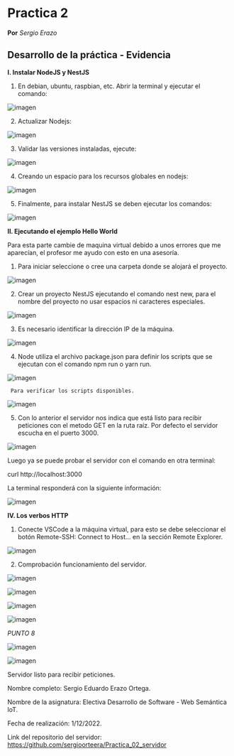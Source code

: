 # Practica 2
**Por** *Sergio Erazo*

## Desarrollo de la práctica - Evidencia
**I. Instalar NodeJS y NestJS**

  1. En debian, ubuntu, raspbian, etc. Abrir la terminal y ejecutar el comando:

![imagen](https://github.com/sergioorteera/Informes_Practicas_IoT/blob/main/Practica_02/Imagenes/1.PNG?raw=true)

  2. Actualizar Nodejs:

![imagen](https://github.com/sergioorteera/Informes_Practicas_IoT/blob/main/Practica_02/Imagenes/2.PNG?raw=true)

  3. Validar las versiones instaladas, ejecute:

![imagen](https://github.com/sergioorteera/Informes_Practicas_IoT/blob/main/Practica_02/Imagenes/3.PNG?raw=true)

  4. Creando un espacio para los recursos globales en nodejs:

![imagen](https://github.com/sergioorteera/Informes_Practicas_IoT/blob/main/Practica_02/Imagenes/4.PNG?raw=true)

  5. Finalmente, para instalar NestJS se deben ejecutar los comandos:

![imagen](https://github.com/sergioorteera/Informes_Practicas_IoT/blob/main/Practica_02/Imagenes/5.PNG?raw=true)

**II. Ejecutando el ejemplo Hello World**

  Para esta parte cambie de maquina virtual debido a unos errores que me aparecían, el profesor me ayudo con esto en una asesoría.
   
  1. Para iniciar seleccione o cree una carpeta donde se alojará el proyecto.
  
![imagen](https://github.com/sergioorteera/Informes_Practicas_IoT/blob/main/Practica_02/Imagenes/6.PNG?raw=true)
  
  2. Crear un proyecto NestJS ejecutando el comando nest new, para el nombre del proyecto no usar espacios ni caracteres especiales.
  
![imagen](https://github.com/sergioorteera/Informes_Practicas_IoT/blob/main/Practica_02/Imagenes/7.PNG?raw=true)
  
  3. Es necesario identificar la dirección IP de la máquina.  
  
![imagen](https://github.com/sergioorteera/Informes_Practicas_IoT/blob/main/Practica_02/Imagenes/8.PNG?raw=true)
  
  4. Node utiliza el archivo package.json para definir los scripts que se ejecutan con el comando npm run o yarn run.
  
![imagen](https://github.com/sergioorteera/Informes_Practicas_IoT/blob/main/Practica_02/Imagenes/9.PNG?raw=true)
  
     Para verificar los scripts disponibles.
![imagen](https://github.com/sergioorteera/Informes_Practicas_IoT/blob/main/Practica_02/Imagenes/10.PNG?raw=true)
     
  5. Con lo anterior el servidor nos indica que está listo para recibir peticiones con el metodo GET en la ruta raíz. Por defecto el servidor escucha en el        puerto 3000.

![imagen](https://github.com/sergioorteera/Informes_Practicas_IoT/blob/main/Practica_02/Imagenes/11.PNG?raw=true)

Luego ya se puede probar el servidor con el comando en otra terminal:

  curl http://localhost:3000
  
La terminal responderá con la siguiente información:

![imagen](https://github.com/sergioorteera/Informes_Practicas_IoT/blob/main/Practica_02/Imagenes/12.PNG?raw=true)

**IV. Los verbos HTTP**
  1. Conecte VSCode a la máquina virtual, para esto se debe seleccionar el botón Remote-SSH: Connect to Host... en la sección Remote Explorer.

![imagen](https://github.com/sergioorteera/Informes_Practicas_IoT/blob/main/Practica_02/Imagenes/14.PNG?raw=true)

  2. Comprobación funcionamiento del servidor.

![imagen](https://github.com/sergioorteera/Informes_Practicas_IoT/blob/main/Practica_02/Imagenes/15.PNG?raw=true)

![imagen](https://github.com/sergioorteera/Informes_Practicas_IoT/blob/main/Practica_02/Imagenes/16.PNG?raw=true)

![imagen](https://github.com/sergioorteera/Informes_Practicas_IoT/blob/main/Practica_02/Imagenes/17.PNG?raw=true)

![imagen](https://github.com/sergioorteera/Informes_Practicas_IoT/blob/main/Practica_02/Imagenes/18.PNG?raw=true)

*PUNTO 8*

![imagen](https://github.com/sergioorteera/Informes_Practicas_IoT/blob/main/Practica_02/Imagenes/19.PNG?raw=true)

![imagen](https://github.com/sergioorteera/Informes_Practicas_IoT/blob/main/Practica_02/Imagenes/20.PNG?raw=true)

Servidor listo para recibir peticiones.

Nombre completo: Sergio Eduardo Erazo Ortega.

Nombre de la asignatura: Electiva Desarrollo de Software - Web Semántica loT.

Fecha de realización: 1/12/2022.

Link del repositorio del servidor: https://github.com/sergioorteera/Practica_02_servidor

